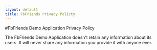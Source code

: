 ```yaml
---
layout: default
title: FbFriends Privacy Policty
---
```


#FbFriends Demo Application Privacy Policy

The FbFriends Demo Application doesn't retain any information about
its users. It will never share any information you provide it with
anyone ever.
